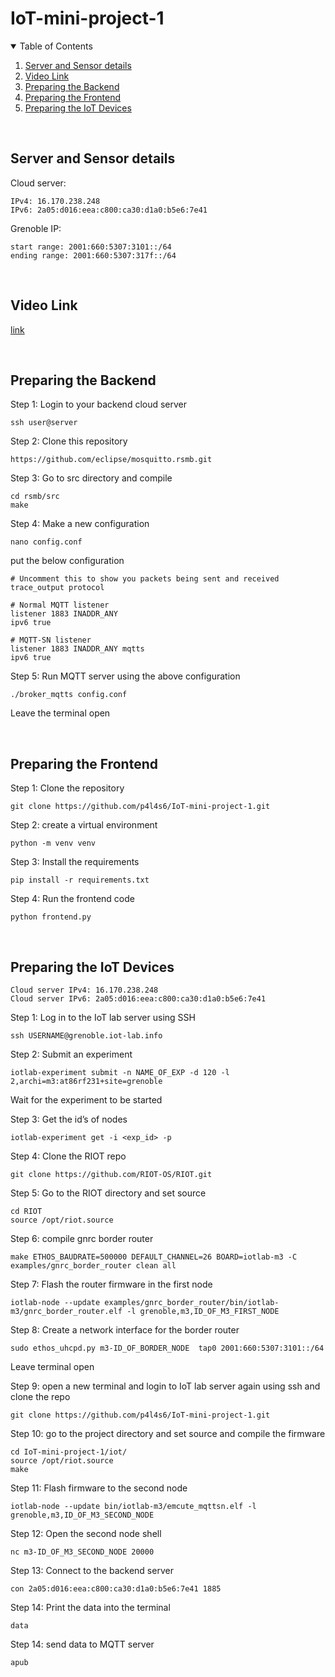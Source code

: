 # IoT-mini-project-1

<!-- TABLE OF CONTENTS -->
<details open="open">
  <summary>Table of Contents</summary>
  <ol>
    <li>
      <a href="#server-and-sensor-details">Server and Sensor details</a>
    </li>
    <li>
      <a href="video-link">Video Link</a>
    </li>
    <li>
      <a href="#preparing-the-backend">Preparing the Backend</a>
    </li>
    <li>
      <a href="#preparing-the-frontend">Preparing the Frontend</a>
    </li>
    <li>
      <a href="preparing-the-IoT-devices">Preparing the IoT Devices</a>
    </li>
  </ol>
</details>

<br>

## Server and Sensor details
Cloud server:
```
IPv4: 16.170.238.248
IPv6: 2a05:d016:eea:c800:ca30:d1a0:b5e6:7e41
```
Grenoble IP:
```
start range: 2001:660:5307:3101::/64
ending range: 2001:660:5307:317f::/64
```
<br>

## Video Link

<a href="https://unioulu-my.sharepoint.com/:v:/g/personal/msadeghi23_student_oulu_fi/EdusQCE2X8JJpt6V6e_nbnoBMqiTgkeJRsuZNdQCH-OLjg?e=fLEIfU&nav=eyJyZWZlcnJhbEluZm8iOnsicmVmZXJyYWxBcHAiOiJTdHJlYW1XZWJBcHAiLCJyZWZlcnJhbFZpZXciOiJTaGFyZURpYWxvZy1MaW5rIiwicmVmZXJyYWxBcHBQbGF0Zm9ybSI6IldlYiIsInJlZmVycmFsTW9kZSI6InZpZXcifX0%3D">link</a>

<br>

## Preparing the Backend


Step 1: Login to your backend cloud server
```
ssh user@server
```


Step 2: Clone this repository
```
https://github.com/eclipse/mosquitto.rsmb.git
```


Step 3: Go to src directory and compile
```
cd rsmb/src
make
```


Step 4: Make a new configuration
```
nano config.conf
```
put the below configuration
```
# Uncomment this to show you packets being sent and received
trace_output protocol

# Normal MQTT listener
listener 1883 INADDR_ANY
ipv6 true

# MQTT-SN listener
listener 1883 INADDR_ANY mqtts
ipv6 true
```



Step 5: Run MQTT server using the above configuration
```
./broker_mqtts config.conf
```

Leave the terminal open




<br>

## Preparing the Frontend


Step 1: Clone the repository
```
git clone https://github.com/p4l4s6/IoT-mini-project-1.git
```


Step 2: create a virtual environment
```
python -m venv venv
```


Step 3: Install the requirements
```
pip install -r requirements.txt
```


Step 4: Run the frontend code
```
python frontend.py
```







<br>

## Preparing the IoT Devices

```
Cloud server IPv4: 16.170.238.248
Cloud server IPv6: 2a05:d016:eea:c800:ca30:d1a0:b5e6:7e41
```

Step 1: Log in to the IoT lab server using SSH
```
ssh USERNAME@grenoble.iot-lab.info
```


Step 2: Submit an experiment
```
iotlab-experiment submit -n NAME_OF_EXP -d 120 -l 2,archi=m3:at86rf231+site=grenoble
```

Wait for the experiment to be started


Step 3: Get the id’s of nodes
```
iotlab-experiment get -i <exp_id> -p
```


Step 4: Clone the RIOT repo
```
git clone https://github.com/RIOT-OS/RIOT.git
```


Step 5: Go to the RIOT directory and set source
```
cd RIOT
source /opt/riot.source
```


Step 6: compile gnrc border router
```
make ETHOS_BAUDRATE=500000 DEFAULT_CHANNEL=26 BOARD=iotlab-m3 -C examples/gnrc_border_router clean all
```


Step 7: Flash the router firmware in the first node
```
iotlab-node --update examples/gnrc_border_router/bin/iotlab-m3/gnrc_border_router.elf -l grenoble,m3,ID_OF_M3_FIRST_NODE
```


Step 8: Create a network interface for the border router
```
sudo ethos_uhcpd.py m3-ID_OF_BORDER_NODE  tap0 2001:660:5307:3101::/64
```

Leave terminal open


Step 9: open a new terminal and login to IoT lab server again using ssh and clone the repo
```
git clone https://github.com/p4l4s6/IoT-mini-project-1.git
```


Step 10: go to the project directory and set source and compile the firmware
```
cd IoT-mini-project-1/iot/
source /opt/riot.source
make
```


Step 11: Flash firmware to the second node
```
iotlab-node --update bin/iotlab-m3/emcute_mqttsn.elf -l grenoble,m3,ID_OF_M3_SECOND_NODE
```


Step 12:  Open the second node shell
```
nc m3-ID_OF_M3_SECOND_NODE 20000
```


Step 13: Connect to the backend server
```
con 2a05:d016:eea:c800:ca30:d1a0:b5e6:7e41 1885
```


Step 14: Print the data into the terminal
```
data
```

Step 14: send data to MQTT server
```
apub
```


